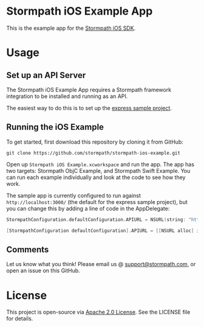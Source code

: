 # Stormpath iOS Example App

This is the example app for the [Stormpath iOS SDK](https://github.com/stormpath/stormpath-sdk-swift).

# Usage

## Set up an API Server

The Stormpath iOS Example App requires a Stormpath framework integration to be installed and running as an API.

The easiest way to do this is to set up the [express sample project](https://github.com/stormpath/express-stormpath-sample-project).

## Running the iOS Example

To get started, first download this repository by cloning it from GitHub: 

```git
git clone https://github.com/stormpath/stormpath-ios-example.git
```

Open up `Stormpath iOS Example.xcworkspace` and run the app. The app has two targets: Stormpath ObjC Example, and Stormpath Swift Example. You can run each example individually and look at the code to see how they work. 

The sample app is currently configured to run against `http://localhost:3000/` (the default for the express sample project), but you can change this by adding a line of code in the AppDelegate:

```Swift
StormpathConfiguration.defaultConfiguration.APIURL = NSURL(string: "http://localhost:3000")!
```

```Objective-C
[StormpathConfiguration defaultConfiguration].APIURL = [[NSURL alloc] initWithString:@"http://localhost:3000"];
```

## Comments

Let us know what you think! Please email us @ support@stormpath.com, or open an issue on this GitHub.

# License

This project is open-source via [Apache 2.0 License](http://www.apache.org/licenses/LICENSE-2.0). See the LICENSE file for details.